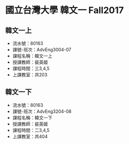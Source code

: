 # 國立台灣大學 韓文一 Fall2017


## 韓文一上

* 流水號：80163
* 課號-班次：AdvEng3004-07
* 課程名稱：韓文一上
* 授課教師：裴英姬 
* 課程時間：三3,4,5
* 上課教室：共203


## 韓文一下

* 流水號：80163
* 課號-班次：AdvEng3204-08
* 課程名稱：韓文一下
* 授課教師：裴英姬 
* 課程時間：二3,4,5
* 上課教室：共404
